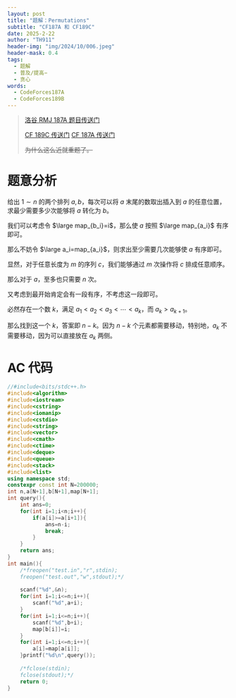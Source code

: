 ```yaml
---
layout: post
title: "题解：Permutations"
subtitle: "CF187A 和 CF189C"
date: 2025-2-22
author: "TH911"
header-img: "img/2024/10/006.jpeg"
header-mask: 0.4
tags:
  - 题解
  - 普及/提高−
  - 贪心
words:
  - CodeForces187A
  - CodeForces189B
---
```


> [洛谷 RMJ 187A 题目传送门](https://www.luogu.com.cn/problem/CF187A)
>
> [CF 189C 传送门](https://codeforces.com/problemset/problem/189/C) [CF 187A 传送门](https://codeforces.com/problemset/problem/187/A)
>
> ~~为什么这么近就重题了。~~

# 题意分析

给出 $1\sim n$ 的两个排列 $a,b$，每次可以将 $a$ 末尾的数取出插入到 $a$ 的任意位置，求最少需要多少次能够将 $a$ 转化为 $b$。

我们可以考虑令 $\large map_{b_i}=i$，那么使 $a$ 按照 $\large map_{a_i}$ 有序即可。

那么不妨令 $\large a_i=map_{a_i}$，则求出至少需要几次能够使 $a$ 有序即可。

显然，对于任意长度为 $m$ 的序列 $c$，我们能够通过 $m$ 次操作将 $c$ 排成任意顺序。

那么对于 $a$，至多也只需要 $n$ 次。

又考虑到最开始肯定会有一段有序，不考虑这一段即可。

必然存在一个数 $k$，满足 $a_1<a_2<a_3<\cdots<a_k$，而 $a_k>a_{k+1}$。

那么找到这一个 $k$，答案即 $n-k$。因为 $n-k$ 个元素都需要移动，特别地，$a_k$ 不需要移动，因为可以直接放在 $a_k$ 两侧。

# AC 代码

```cpp
//#include<bits/stdc++.h>
#include<algorithm>
#include<iostream>
#include<cstring>
#include<iomanip>
#include<cstdio>
#include<string>
#include<vector>
#include<cmath>
#include<ctime>
#include<deque>
#include<queue>
#include<stack>
#include<list>
using namespace std;
constexpr const int N=200000;
int n,a[N+1],b[N+1],map[N+1];
int query(){
	int ans=0;
	for(int i=1;i<n;i++){
		if(a[i]>=a[i+1]){
			ans=n-i;
			break;
		}
	}
	return ans;
}
int main(){
	/*freopen("test.in","r",stdin);
	freopen("test.out","w",stdout);*/
	
	scanf("%d",&n);
	for(int i=1;i<=n;i++){
		scanf("%d",a+i);
	}
	for(int i=1;i<=n;i++){
		scanf("%d",b+i);
		map[b[i]]=i;
	}
	for(int i=1;i<=n;i++){
		a[i]=map[a[i]];
	}printf("%d\n",query());
	
	/*fclose(stdin);
	fclose(stdout);*/
	return 0;
}
```

